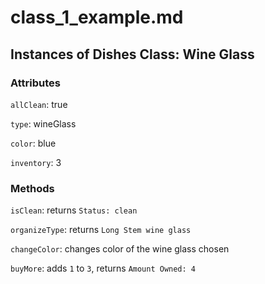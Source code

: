 # class_1_example.md


## Instances of Dishes Class: Wine Glass


### Attributes

`allClean`: true

`type`: wineGlass

`color`: blue

`inventory`: 3


### Methods

`isClean`: returns `Status: clean`

`organizeType`: returns `Long Stem wine glass`

`changeColor`: changes color of the wine glass chosen

`buyMore`: adds `1` to `3`, returns `Amount Owned: 4`  
